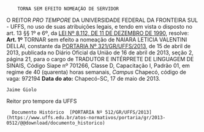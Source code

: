         TORNA SEM EFEITO NOMEAÇÃO DE SERVIDOR  

 O REITOR *PRO TEMPORE*  DA UNIVERSIDADE FEDERAL DA FRONTEIRA SUL - UFFS, no uso de suas atribuições legais, e tendo em vista o disposto no art. 13 §§ 1º e 6º, da [LEI Nº 8.112, DE 11 DE DEZEMBRO DE 1990](http://www.planalto.gov.br/ccivil_03/LEIS/L8112cons.htm), resolve:   **Art. 1º**  TORNAR sem efeito a nomeação de NAIARA LETICIA VALENTINI DELLAI, constante da [PORTARIA Nº 321/GR/UFFS/2013](https://www.uffs.edu.br/atos-normativos/portaria/gr/2013-0321), de 15 de abril de 2013, publicada no Diário Oficial da União de 16 de abril de 2013, seção 2, página 21, para o cargo de TRADUTOR E INTÉRPRETE DE LINGUAGEM DE SINAIS, Código Siape nº 701266, Classe D, Capacitação I, Padrão 01, em regime de 40 (quarenta) horas semanais, *Campus*  Chapecó, código de vaga: 972194        **Data do ato:** Chapecó-SC, 17 de maio de 2013.   
 

    Jaime Giolo   
 Reitor pro tempore da UFFS 

      Documento Histórico  [PORTARIA Nº 512/GR/UFFS/2013](https://www.uffs.edu.br/atos-normativos/portaria/gr/2013-0512/@@download/documento_historico)     
      